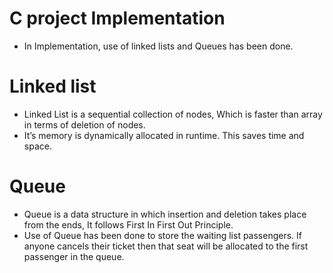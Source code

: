 # C project Implementation
* In Implementation, use of linked lists and Queues has been done.
# Linked list
* Linked List is a sequential collection of nodes, Which is faster than array in terms of deletion of nodes. 
* It’s memory is dynamically allocated in runtime. This saves time and space.
# Queue
* Queue is a data structure in which insertion and deletion takes place from the ends, It follows First In First Out Principle.
* Use of Queue has been done to store the waiting list passengers. If anyone cancels their  ticket then that seat will be allocated to the first passenger in the queue.

